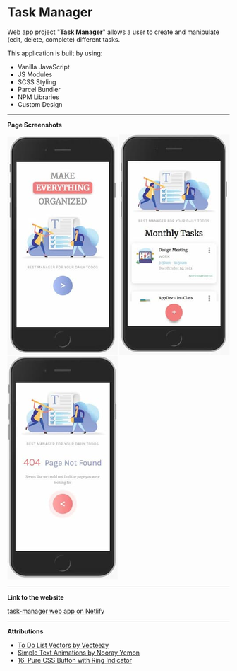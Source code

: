 # **Task Manager**

Web app project "**Task Manager**" allows a user to create and manipulate (edit, delete, complete) different tasks.

This application is built by using:
- Vanilla JavaScript
- JS Modules
- SCSS Styling
- Parcel Bundler
- NPM Libraries
- Custom Design
---

**Page Screenshots**


![Index page](screenshots/index.JPG)
![Todos page](screenshots/todo.JPG)
![Error Page](screenshots/error.JPG)

---

**Link to the website**

[task-manager web app on Netlify](https://karetnikova-task-manager.netlify.app/)

---

**Attributions**

-  [To Do List Vectors by Vecteezy](https://www.vecteezy.com/free-vector/to-do-list)
-  [Simple Text Animations by Nooray Yemon](https://www.sliderrevolution.com/resources/css-text-animation/)
-  [16. Pure CSS Button with Ring Indicator](https://1stwebdesigner.com/20-amazing-pure-css-animated-buttons/)

